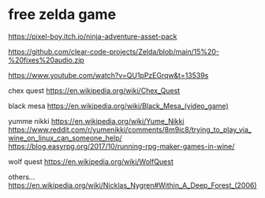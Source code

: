 # free zelda game 
https://pixel-boy.itch.io/ninja-adventure-asset-pack

https://github.com/clear-code-projects/Zelda/blob/main/15%20-%20fixes%20audio.zip

https://www.youtube.com/watch?v=QU1pPzEGrqw&t=13539s



chex quest
https://en.wikipedia.org/wiki/Chex_Quest

black mesa
https://en.wikipedia.org/wiki/Black_Mesa_(video_game)

yumme nikki
https://en.wikipedia.org/wiki/Yume_Nikki
https://www.reddit.com/r/yumenikki/comments/8m9ic8/trying_to_play_via_wine_on_linux_can_someone_help/
https://blog.easyrpg.org/2017/10/running-rpg-maker-games-in-wine/



wolf quest
https://en.wikipedia.org/wiki/WolfQuest

others...
https://en.wikipedia.org/wiki/Nicklas_Nygren#Within_A_Deep_Forest_(2006)

